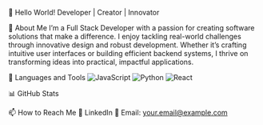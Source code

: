 👋 Hello World!
Developer | Creator | Innovator

🌟 About Me
I’m a Full Stack Developer with a passion for creating software solutions that make a difference. I enjoy tackling real-world challenges through innovative design and robust development. Whether it’s crafting intuitive user interfaces or building efficient backend systems, I thrive on transforming ideas into practical, impactful applications.

🧰 Languages and Tools
![JavaScript](https://img.shields.io/badge/JavaScript-F7DF1E?style=for-the-badge&logo=javascript&logoColor=black)
![Python](https://img.shields.io/badge/Python-3776AB?style=for-the-badge&logo=python&logoColor=white)
![React](https://img.shields.io/badge/React-61DAFB?style=for-the-badge&logo=react&logoColor=black)










📊 GitHub Stats


📫 How to Reach Me
💼 LinkedIn
📧 Email: your.email@example.com
